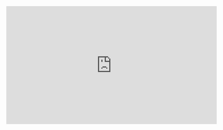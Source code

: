 <!DOCTYPE html>
<html lang="cs">
<head>
    <meta charset="UTF-8">
    <meta name="viewport" content="width=device-width, initial-scale=1.0">
    <title>youtube videa</title>
</head>
<body>
    <iframe 
    width="560" 
    height="315" 
    src="https://www.youtube.com/embed/sjg6NkHEKFg?si=mCeSylnQ5_Jbh-Lh" 
    title="YouTube video player" 
    frameborder="0" 
    allow="accelerometer; autoplay; clipboard-write; encrypted-media; gyroscope; picture-in-picture; web-share" 
    allowfullscreen></iframe>
</body>
</html>
